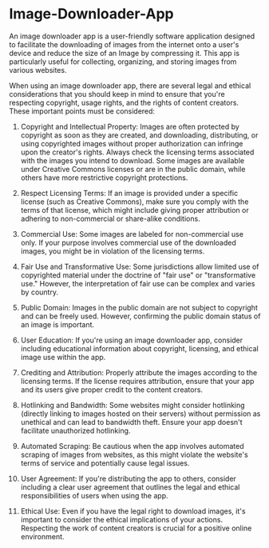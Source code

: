 # Image-Downloader-App

An image downloader app is a user-friendly software application designed to facilitate the downloading of images from the internet onto a user's device and reduce the size of an Image by compressing it. This app is particularly useful for collecting, organizing, and storing images from various websites.

When using an image downloader app, there are several legal and ethical considerations that you should keep in mind to ensure that you're respecting copyright, usage rights, and the rights of content creators. These important points must be considered:

1. Copyright and Intellectual Property: Images are often protected by copyright as soon as they are created, and downloading, distributing, or using copyrighted images without proper authorization can infringe upon the creator's rights. Always check the licensing terms associated with the images you intend to download. Some images are available under Creative Commons licenses or are in the public domain, while others have more restrictive copyright protections.

2. Respect Licensing Terms: If an image is provided under a specific license (such as Creative Commons), make sure you comply with the terms of that license, which might include giving proper attribution or adhering to non-commercial or share-alike conditions.

3. Commercial Use: Some images are labeled for non-commercial use only. If your purpose involves commercial use of the downloaded images, you might be in violation of the licensing terms.

4. Fair Use and Transformative Use: Some jurisdictions allow limited use of copyrighted material under the doctrine of "fair use" or "transformative use." However, the interpretation of fair use can be complex and varies by country.

5. Public Domain: Images in the public domain are not subject to copyright and can be freely used. However, confirming the public domain status of an image is important.

6. User Education: If you're using an image downloader app, consider including educational information about copyright, licensing, and ethical image use within the app.

7. Crediting and Attribution: Properly attribute the images according to the licensing terms. If the license requires attribution, ensure that your app and its users give proper credit to the content creators.

8. Hotlinking and Bandwidth: Some websites might consider hotlinking (directly linking to images hosted on their servers) without permission as unethical and can lead to bandwidth theft. Ensure your app doesn't facilitate unauthorized hotlinking.

9. Automated Scraping: Be cautious when the app involves automated scraping of images from websites, as this might violate the website's terms of service and potentially cause legal issues.

10. User Agreement: If you're distributing the app to others, consider including a clear user agreement that outlines the legal and ethical responsibilities of users when using the app.

11. Ethical Use: Even if you have the legal right to download images, it's important to consider the ethical implications of your actions. Respecting the work of content creators is crucial for a positive online environment.
